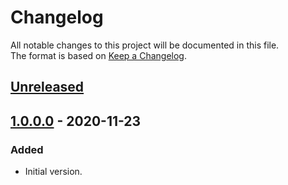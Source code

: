 # Changelog

All notable changes to this project will be documented in this file.  
The format is based on [Keep a Changelog](https://keepachangelog.com/en/1.0.0/).

## [Unreleased]

## [1.0.0.0] - 2020-11-23

### Added

- Initial version.

[Unreleased]: https://github.com/overdrive1708/OutlookAddIn_OneClickSave
[1.0.0.0]: https://github.com/overdrive1708/OutlookAddIn_OneClickSave/releases/tag/Ver.1.0.0.0